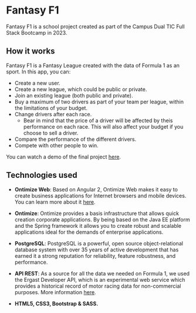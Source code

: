# Fantasy F1

Fantasy F1 is a school project created as part of the Campus Dual TIC Full Stack Bootcamp in 2023. 

## How it works

Fantasy F1 is a Fantasy League created with the data of Formula 1 as an sport. In this app, you can:

- Create a new user.
- Create a new league, which could be public or private.
- Join an existing league (both public and private).
- Buy a maximum of two drivers as part of your team per league, within the limitations of your budget.
- Change drivers after each race.
  - Bear in mind that the price of a driver will be affected by theis performance on each race. This will also affect your budget if you choose to sell a driver.
- Compare the performance of the different drivers.
- Compete with other people to win.

You can watch a demo of the final project [here](https://youtu.be/lBu8zHNtz0s).

## Technologies used

- **Ontimize Web**: Based on Angular 2, Ontimize Web makes it easy to create business applications for Internet browsers and mobile devices. You can learn more about it [here](https://ontimizeweb.github.io/docs/v8/index.html).

- **Ontimize**: Ontimize provides a basis infrastructure that allows quick creation corporate applications. By being based on the Java EE platform and the Spring framework it allows you to create robust and scalable applications ideal for the demands of enterprise applications.

- **PostgreSQL**: PostgreSQL is a powerful, open source object-relational database system with over 35 years of active development that has earned it a strong reputation for reliability, feature robustness, and performance.

- **API REST**: As a source for all the data we needed on Formula 1, we used the Ergast Developer API, which is an experimental web service which provides a historical record of motor racing data for non-commercial purposes. More information [here](https://ergast.com/mrd/).

- **HTML5, CSS3, Bootstrap & SASS.**
